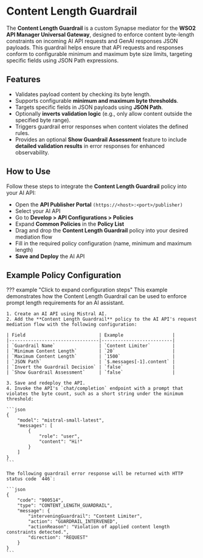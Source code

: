 # Content Length Guardrail

The **Content Length Guardrail** is a custom Synapse mediator for the **WSO2 API Manager Universal Gateway**, designed to enforce content byte-length constraints on incoming AI API requests and GenAI responses JSON payloads. This guardrail helps ensure that API requests and responses conform to configurable minimum and maximum byte size limits, targeting specific fields using JSON Path expressions.

## Features

- Validates payload content by checking its byte length.
- Supports configurable **minimum and maximum byte thresholds**.
- Targets specific fields in JSON payloads using **JSON Path**.
- Optionally **inverts validation logic** (e.g., only allow content outside the specified byte range).
- Triggers guardrail error responses when content violates the defined rules.
- Provides an optional **Show Guardrail Assessment** feature to include **detailed validation results** in error responses for enhanced observability.

## How to Use

Follow these steps to integrate the **Content Length Guardrail** policy into your AI API:

- Open the **API Publisher Portal** `(https://<host>:<port>/publisher)`
- Select your AI API
- Go to **Develop > API Configurations > Policies**
- Expand **Common Policies** in the **Policy List**
- Drag and drop the **Content Length Guardrail** policy into your desired mediation flow
- Fill in the required policy configuration (name, minimum and maximum length)
- **Save and Deploy** the AI API

## Example Policy Configuration

??? example "Click to expand configuration steps"
    This example demonstrates how the Content Length Guardrail can be used to enforce prompt length requirements for an AI assistant.

    1. Create an AI API using Mistral AI.
    2. Add the **Content Length Guardrail** policy to the AI API's request mediation flow with the following configuration:

    | Field                           | Example                  |
    |---------------------------------|--------------------------|
    | `Guardrail Name`                | `Content Limiter`        |
    | `Minimum Content Length`        | `20`                     |
    | `Maximum Content Length`        | `1500`                   |
    | `JSON Path`                     | `$.messages[-1].content` |
    | `Invert the Guardrail Decision` | `false`                  |
    | `Show Guardrail Assessment`     | `false`                  |

    3. Save and redeploy the API.
    4. Invoke the API's `chat/completion` endpoint with a prompt that violates the byte count, such as a short string under the minimum threshold:

    ```json
    {
        "model": "mistral-small-latest",
        "messages": [
            {
                "role": "user",
                "content": "Hi!"
            }
        ]
    }
    ```

    The following guardrail error response will be returned with HTTP status code `446`:

    ```json
    {
        "code": "900514",
        "type": "CONTENT_LENGTH_GUARDRAIL",
        "message": {
            "interveningGuardrail": "Content Limiter",
            "action": "GUARDRAIL_INTERVENED",
            "actionReason": "Violation of applied content length constraints detected.",
            "direction": "REQUEST"
        }
    }
    ```
